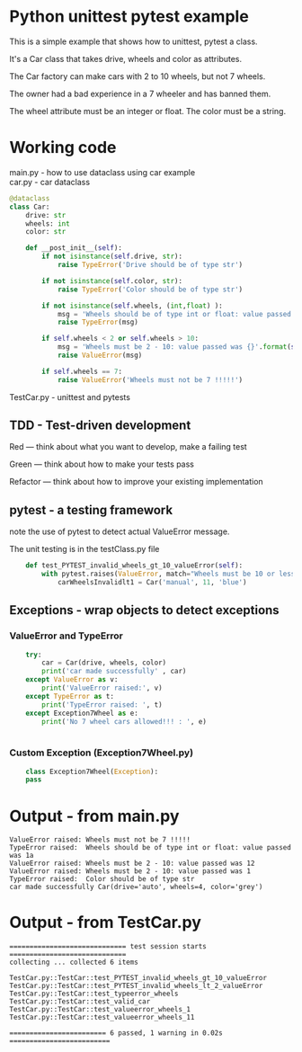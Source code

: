 # Python unittest pytest example

This is a simple example that shows how to unittest, pytest a class.

It's a Car class that takes drive, wheels and color as attributes.

The Car factory can make cars with 2 to 10 wheels, but not 7 wheels. 

The owner had a bad experience in a 7 wheeler and has banned them.

The wheel attribute must be an integer or float.
The color must be a string.

# Working code


main.py - how to use dataclass using car example   
car.py - car dataclass
```python 
@dataclass
class Car:
    drive: str
    wheels: int
    color: str

    def __post_init__(self):
        if not isinstance(self.drive, str):
            raise TypeError('Drive should be of type str')

        if not isinstance(self.color, str):
            raise TypeError('Color should be of type str')

        if not isinstance(self.wheels, (int,float) ):
            msg = 'Wheels should be of type int or float: value passed was {}'.format(self.wheels)
            raise TypeError(msg)

        if self.wheels < 2 or self.wheels > 10:
            msg = 'Wheels must be 2 - 10: value passed was {}'.format(self.wheels)
            raise ValueError(msg)

        if self.wheels == 7:
            raise ValueError('Wheels must not be 7 !!!!!')
```

TestCar.py - unittest and pytests

## TDD - Test-driven development 

Red — think about what you want to develop, make a failing test

Green — think about how to make your tests pass

Refactor — think about how to improve your existing implementation
 

## pytest - a testing framework

note the use of pytest to detect actual ValueError message.

The unit testing is in the testClass.py file

    

```python
    def test_PYTEST_invalid_wheels_gt_10_valueError(self):
        with pytest.raises(ValueError, match="Wheels must be 10 or less: 11"):
            carWheelsInvalidlt1 = Car('manual', 11, 'blue')
```

## Exceptions  - wrap objects to detect exceptions

### ValueError and TypeError

```python
    try:
        car = Car(drive, wheels, color)
        print('car made successfully' , car)
    except ValueError as v:
        print('ValueError raised:', v)
    except TypeError as t:
        print('TypeError raised: ', t)
    except Exception7Wheel as e:
        print('No 7 wheel cars allowed!!! : ', e)
    
```

### Custom Exception (Exception7Wheel.py)

```python
    class Exception7Wheel(Exception):
    pass
```



# Output - from main.py
```
ValueError raised: Wheels must not be 7 !!!!!
TypeError raised:  Wheels should be of type int or float: value passed was 1a
ValueError raised: Wheels must be 2 - 10: value passed was 12
ValueError raised: Wheels must be 2 - 10: value passed was 1
TypeError raised:  Color should be of type str
car made successfully Car(drive='auto', wheels=4, color='grey') 
``` 
# Output - from TestCar.py
```
============================= test session starts =============================
collecting ... collected 6 items

TestCar.py::TestCar::test_PYTEST_invalid_wheels_gt_10_valueError 
TestCar.py::TestCar::test_PYTEST_invalid_wheels_lt_2_valueError 
TestCar.py::TestCar::test_typeerror_wheels 
TestCar.py::TestCar::test_valid_car 
TestCar.py::TestCar::test_valueerror_wheels_1 
TestCar.py::TestCar::test_valueerror_wheels_11 

======================== 6 passed, 1 warning in 0.02s =========================